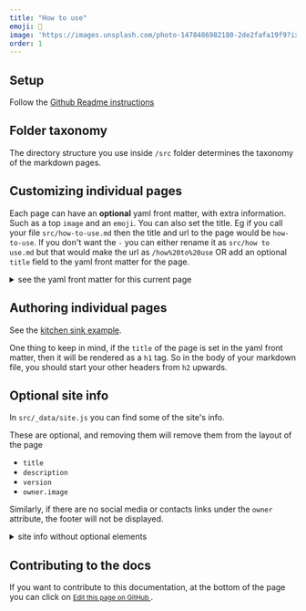 ```yaml
---
title: "How to use"
emoji: 🚧
image: 'https://images.unsplash.com/photo-1478486982180-2de2fafa19f9?ixlib=rb-1.2.1&ixid=MnwxMjA3fDB8MHxwaG90by1wYWdlfHx8fGVufDB8fHx8&auto=format&fit=crop&w=2702&q=80'
order: 1
---
```


## Setup 
Follow the [Github Readme instructions]({{site.repo}}#readme)


## Folder taxonomy 
The directory structure you use inside `/src` folder determines the taxonomy of the markdown pages.

## Customizing individual pages 
Each page can have an **optional** yaml front matter, with extra information. Such as a top `image` and an `emoji`. You can also set the title. 
Eg if you call your file `src/how-to-use.md`  then the title and url to the page would be `how-to-use`. If you don't want the `-` you can 
either rename it as `src/how to use.md` but that would make the url as `/how%20to%20use` OR add an optional `title` field to the yaml front matter for the page.

<details>
<summary>see the yaml front matter for this current page</summary>

```yaml
---
title: "How to use"
emoji: 🚧
image: 'https://images.unsplash.com/photo-1478486982180-2de2fafa19f9?ixlib=rb-1.2.1&ixid=MnwxMjA3fDB8MHxwaG90by1wYWdlfHx8fGVufDB8fHx8&auto=format&fit=crop&w=2702&q=80'
order: 1
---
```
</details>

## Authoring individual pages

See the [kitchen sink example](/kitchen-sink).

One thing to keep in mind, if the `title` of the page is set in the yaml front matter, then it will be rendered as a `h1` tag. So in the body of your markdown file, you should start your other headers from `h2` upwards. 

## Optional site info

In `src/_data/site.js` you can find some of the site's info.

These are optional, and removing them will remove them from the layout of the page
- `title`
- `description`
- `version`
- `owner.image`

Similarly, if there are no social media or contacts links under the `owner` attribute, the footer will not be displayed.

<details>
<summary> site info without optional elements</summary>

```js/15-17,28-34
const environment = process.env.ELEVENTY_ENV;
const PROD_ENV = 'prod';
const prodUrl = 'https://pietropassarelli.com/11ty-auto-navigation-book-template';
const devUrl = 'http://localhost:8080';
const baseUrl = environment === PROD_ENV ? prodUrl : devUrl;
const isProd = environment === PROD_ENV;
const packageJson = require('../../package.json');
const {name,version,description, homepage} = packageJson;

module.exports = {
    environment,
    isProd,
    tracking: {
      gtag: ''
    },
    title: name.replace(/-/g, ' '),
    version, 
    description,
    baseUrl,
    repo: homepage,
    author: {
      name: "Pietro",
      email: "my.email@example.com"
    },
    owner: {
      name: "Pietro",
      last_name: "Passarelli",
      email: "my.email@example.com", 
      twitter: "pietropassarell", 
      facebook: "pietro.passarelli", 
      github: "pietrop/11ty-auto-navigation-book-template", 
      linkedin: "pietropassarelli", 
      instagram: "pietro.ps", 
      image: "https://images.unsplash.com/photo-1511367461989-f85a21fda167?ixid=MnwxMjA3fDB8MHxwaG90by1wYWdlfHx8fGVufDB8fHx8&ixlib=rb-1.2.1&auto=format&fit=crop&w=3289&q=80" 
    },
    og_locale: "en_US"
};
```
</details>


## Contributing to the docs


If you want to contribute to this documentation, at the bottom of the page you can click on <small><a href="{{site.repo}}/blob/master/{{ page.inputPath }}">Edit this page on GitHub <i class="fab fa-github"></i></a></small>.